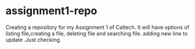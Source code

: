 # assignment1-repo
Creating a repository for my Assignment 1 of Caltech.
It will have options of listing file,creating a file, deleting file and searching file.
adding new line to update .Just checking.
